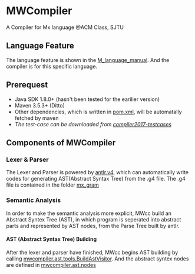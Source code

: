 # MWCompiler

A Compiler for Mx language @ACM Class, SJTU

## Language Feature

The language feature is shown in the [M_language_manual](./MxDescribe/M_language_manual.pdf). And the compiler is for this specific language.

## Prerequest

* Java SDK 1.8.0+ (hasn't been tested for the earilier version)
* Maven 3.5.3+ (Ditto)
* Other dependencies, which is written in [pom.xml](./MWCompiler/pom.xml), will be automatally fetched by maven
* *The test-case can be downloaded from [compiler2017-testcases](https://bitbucket.org/acmcompiler/compiler2017-testcases.git)*

## Components of MWCompiler

### Lexer & Parser

The Lexer and Parser is powered by [antlr.v4](www.antlr.com), which can automatically write codes for generating AST(Abstract Syntax Tree) from the .g4 file. The .g4 file is contained in the folder [mx_gram](./MWCompiler/src/mx_gram)

### Semantic Analysis

In order to make the semantic analysis more explicit, MWcc build an Abstract Syntex Tree (AST), in which program is seperated into abstract parts and represented by AST nodes, from the Parse Tree built by antlr.

#### AST (Abstract Syntax Tree) Building

After the lexer and parser have finished, MWcc begins AST building by calling [mwcompiler.ast.tools.BuildAstVisitor](./MWCompiler/src/mwcompiler/ast/tools/BuildAstVisitor.java). And the abstract syntex nodes are defined in [mwcompiler.ast.nodes](./MWCompiler/src/mwcompiler/ast/nodes/)
